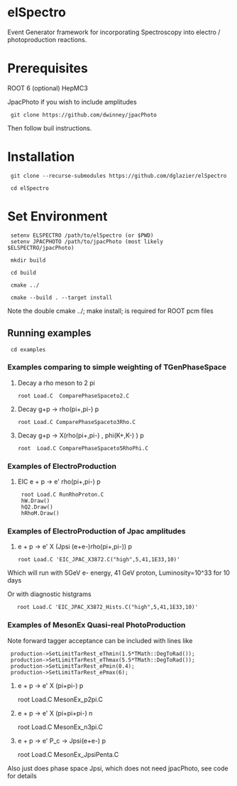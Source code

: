 # elSpectro 

Event Generator framework for incorporating Spectroscopy into electro / photoproduction reactions.

# Prerequisites

ROOT 6
(optional) HepMC3

JpacPhoto if you wish to include amplitudes

     git clone https://github.com/dwinney/jpacPhoto

Then follow buil instructions.

# Installation

     git clone --recurse-submodules https://github.com/dglazier/elSpectro

     cd elSpectro

 # Set Environment

     setenv ELSPECTRO /path/to/elSpectro (or $PWD)
     setenv JPACPHOTO /path/to/jpacPhoto (most likely $ELSPECTRO/jpacPhoto)

     mkdir build

     cd build

     cmake ../

     cmake --build . --target install

Note the double cmake ../; make install; is required for ROOT pcm files 

## Running examples

     cd examples

### Examples comparing to simple weighting of TGenPhaseSpace

1) Decay a rho meson to 2 pi

       root Load.C  ComparePhaseSpaceto2.C

2) Decay g+p -> rho(pi+,pi-) p

       root Load.C ComparePhaseSpaceto3Rho.C

3) Decay g+p -> X(rho(pi+,pi-) , phi(K+,K-) ) p

       root  Load.C ComparePhaseSpaceto5RhoPhi.C

### Examples of ElectroProduction

1) EIC e + p -> e' rho(pi+,pi-) p

        root Load.C RunRhoProton.C
        hW.Draw()
        hQ2.Draw()
        hRhoM.Draw()

### Examples of ElectroProduction of Jpac amplitudes

1) e + p -> e' X (Jpsi (e+e-)rho(pi+,pi-)) p

       root Load.C 'EIC_JPAC_X3872.C("high",5,41,1E33,10)'

Which will run with 5GeV e- energy, 41 GeV proton, Luminosity=10^33 for 10 days

Or with diagnostic histgrams

       root Load.C 'EIC_JPAC_X3872_Hists.C("high",5,41,1E33,10)'
       

### Examples of MesonEx Quasi-real PhotoProduction

Note forward tagger acceptance can be included with lines like

     production->SetLimitTarRest_eThmin(1.5*TMath::DegToRad());
     production->SetLimitTarRest_eThmax(5.5*TMath::DegToRad());
     production->SetLimitTarRest_ePmin(0.4);
     production->SetLimitTarRest_ePmax(6);


1) e + p -> e' X (pi+pi-) p

      root Load.C MesonEx_p2pi.C

2) e + p -> e' X (pi+pi+pi-) n

      root Load.C MesonEx_n3pi.C
 
3)  e + p -> e' P_c -> Jpsi(e+e-) p

      root Load.C MesonEx_JpsiPenta.C

Also just does phase space Jpsi, which does not need jpacPhoto, see code for details
